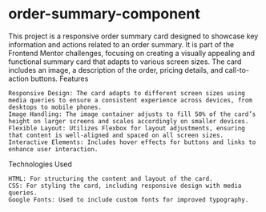 # order-summary-component

This project is a responsive order summary card designed to showcase key information and actions related to an order summary. It is part of the Frontend Mentor challenges, focusing on creating a visually appealing and functional summary card that adapts to various screen sizes. The card includes an image, a description of the order, pricing details, and call-to-action buttons.
Features

    Responsive Design: The card adapts to different screen sizes using media queries to ensure a consistent experience across devices, from desktops to mobile phones.
    Image Handling: The image container adjusts to fill 50% of the card’s height on larger screens and scales accordingly on smaller devices.
    Flexible Layout: Utilizes Flexbox for layout adjustments, ensuring that content is well-aligned and spaced on all screen sizes.
    Interactive Elements: Includes hover effects for buttons and links to enhance user interaction.

Technologies Used

    HTML: For structuring the content and layout of the card.
    CSS: For styling the card, including responsive design with media queries.
    Google Fonts: Used to include custom fonts for improved typography.

    
